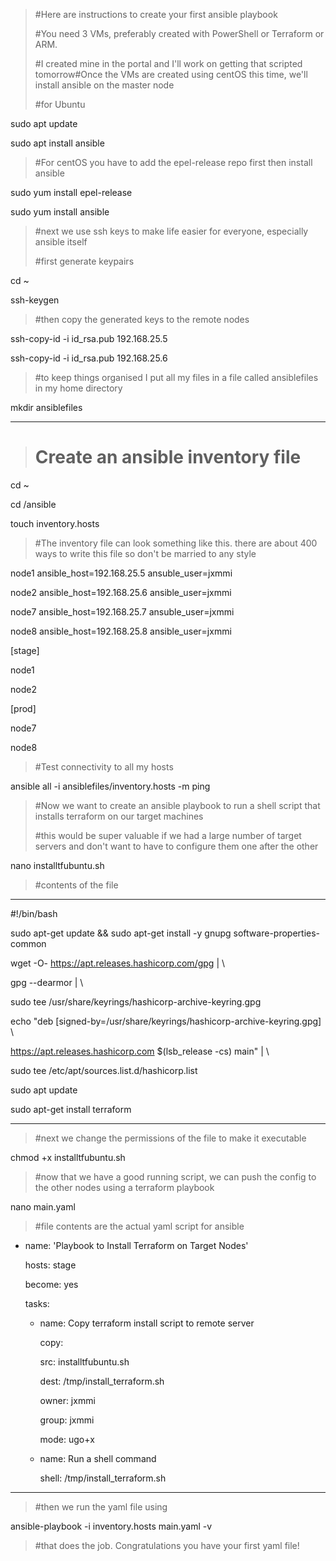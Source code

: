 > #Here are instructions to create your first ansible playbook
>
>  #You need 3 VMs, preferably created with PowerShell or Terraform or ARM.
> 
> #I created mine in the portal and I'll work on getting that scripted tomorrow#Once the VMs are created using centOS this time, we'll install ansible on the master node
> 
> #for Ubuntu

sudo apt update

sudo apt install ansible

> #For centOS you have to add the epel-release repo first then install ansible

sudo yum install epel-release

sudo yum install ansible


> #next we use ssh keys to make life easier for everyone, especially ansible itself
> 
> #first generate keypairs

cd ~

ssh-keygen

> #then copy the generated keys to the remote nodes

ssh-copy-id -i id_rsa.pub 192.168.25.5

ssh-copy-id -i id_rsa.pub 192.168.25.6

>#to keep things organised I put all my files in a file called ansiblefiles in my home directory

mkdir ansiblefiles

---

># Create an ansible inventory file

cd ~

cd /ansible

touch inventory.hosts

> #The inventory file can look something like this. there are about 400 ways to write this file so don't be married to any style

node1 ansible_host=192.168.25.5 ansuble_user=jxmmi

node2 ansible_host=192.168.25.6 ansible_user=jxmmi

node7 ansible_host=192.168.25.7 ansuble_user=jxmmi

node8 ansible_host=192.168.25.8 ansible_user=jxmmi

[stage]

node1

node2

[prod]

node7

node8

>#Test connectivity to all my hosts

ansible all -i ansiblefiles/inventory.hosts -m ping

> #Now we want to create an ansible playbook to run a shell script that installs terraform on our target machines 
>
> #this would be super valuable if we had a large number of target servers and don't want to have to configure them one after the other

nano installtfubuntu.sh

> #contents of the file
---
#!/bin/bash

sudo apt-get update && sudo apt-get install -y gnupg software-properties-common

wget -O- https://apt.releases.hashicorp.com/gpg | \

gpg --dearmor | \

sudo tee /usr/share/keyrings/hashicorp-archive-keyring.gpg

echo "deb [signed-by=/usr/share/keyrings/hashicorp-archive-keyring.gpg] \

https://apt.releases.hashicorp.com $(lsb_release -cs) main" | \

sudo tee /etc/apt/sources.list.d/hashicorp.list

sudo apt update

sudo apt-get install terraform

---

> #next we change the permissions of the file to make it executable

chmod +x installtfubuntu.sh

> #now that we have a good running script, we can push the config to the other nodes using a terraform playbook

nano main.yaml

> #file contents are the actual yaml script for ansible

- name: 'Playbook to Install Terraform on Target Nodes'

  hosts: stage

  become: yes
  
  tasks:
    
    - name: Copy terraform install script to remote server
      
      copy:
        
        src: installtfubuntu.sh
        
        dest: /tmp/install_terraform.sh
        
        owner: jxmmi
        
        group: jxmmi
        
        mode: ugo+x

    
    - name: Run a shell command
      
      shell: /tmp/install_terraform.sh

---

> #then we run the yaml file using 

ansible-playbook -i inventory.hosts main.yaml -v

> #that does the job. Congratulations you have your first yaml file!
